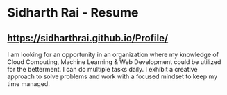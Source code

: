 # Sidharth Rai - Resume

## https://sidharthrai.github.io/Profile/

I am looking for an opportunity in an organization where my knowledge of Cloud Computing, Machine Learning &amp; Web Development could be utilized for the betterment. I can do multiple tasks daily. I exhibit a creative approach to solve problems and work with a focused mindset to keep my time managed.
